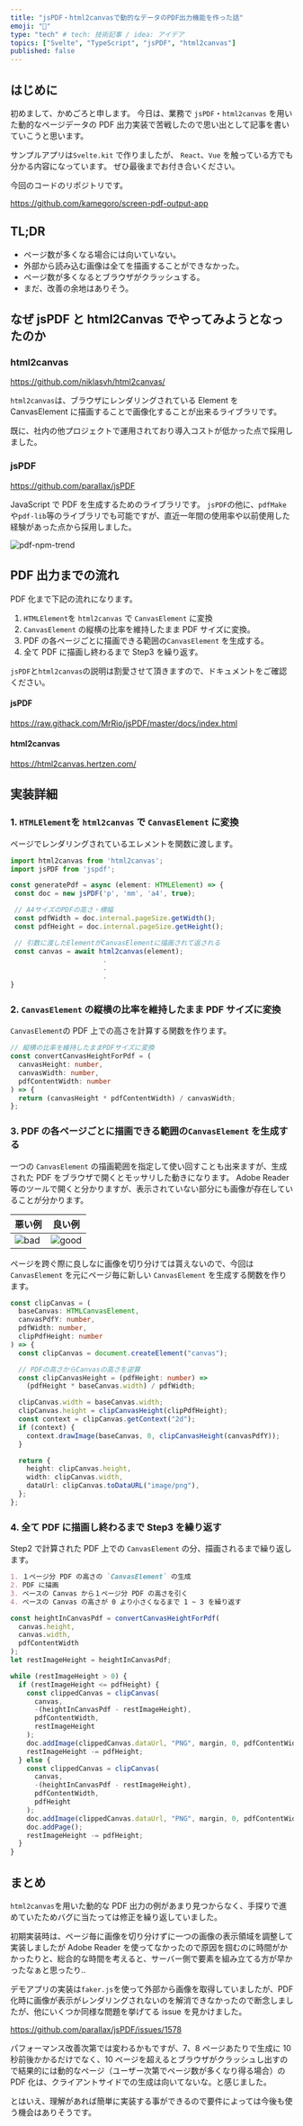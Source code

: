 ```yaml
---
title: "jsPDF・html2canvasで動的なデータのPDF出力機能を作った話"
emoji: "🙆"
type: "tech" # tech: 技術記事 / idea: アイデア
topics: ["Svelte", "TypeScript", "jsPDF", "html2canvas"]
published: false
---
```


## はじめに

初めまして、かめごろと申します。
今日は、業務で `jsPDF`・`html2canvas` を用いた動的なページデータの PDF 出力実装で苦戦したので思い出として記事を書いていこうと思います。

サンプルアプリは`Svelte.kit` で作りましたが、 `React`、`Vue` を触っている方でも分かる内容になっています。
ぜひ最後までお付き合いください。

今回のコードのリポジトリです。

https://github.com/kamegoro/screen-pdf-output-app

## TL;DR

- ページ数が多くなる場合には向いていない。
- 外部から読み込む画像は全てを描画することができなかった。
- ページ数が多くなるとブラウザがクラッシュする。
- まだ、改善の余地はありそう。

## なぜ jsPDF と html2Canvas でやってみようとなったのか

### html2canvas

https://github.com/niklasvh/html2canvas/

`html2canvas`は、ブラウザにレンダリングされている Element を CanvasElement に描画することで画像化することが出来るライブラリです。

既に、社内の他プロジェクトで運用されており導入コストが低かった点で採用しました。

### jsPDF

https://github.com/parallax/jsPDF

JavaScript で PDF を生成するためのライブラリです。
`jsPDF`の他に、`pdfMake`や`pdf-lib`等のライブラリでも可能ですが、直近一年間の使用率や以前使用した経験があった点から採用しました。

![pdf-npm-trend](/images/pdf/pdf-graph.png)

## PDF 出力までの流れ

PDF 化まで下記の流れになります。

1. `HTMLElement`を `html2canvas` で `CanvasElement` に変換
1. `CanvasElement` の縦横の比率を維持したまま PDF サイズに変換。
1. PDF の各ページごとに描画できる範囲の`CanvasElement` を生成する。
1. 全て PDF に描画し終わるまで Step3 を繰り返す。

`jsPDF`と`html2canvas`の説明は割愛させて頂きますので、ドキュメントをご確認ください。

#### jsPDF

https://raw.githack.com/MrRio/jsPDF/master/docs/index.html

#### html2canvas

https://html2canvas.hertzen.com/

## 実装詳細

### 1. `HTMLElement`を `html2canvas` で `CanvasElement` に変換

ページでレンダリングされているエレメントを関数に渡します。

```ts
import html2canvas from 'html2canvas';
import jsPDF from 'jspdf';

const generatePdf = async (element: HTMLElement) => {
 const doc = new jsPDF('p', 'mm', 'a4', true);

 // A4サイズのPDFの高さ・横幅
 const pdfWidth = doc.internal.pageSize.getWidth();
 const pdfHeight = doc.internal.pageSize.getHeight();

 // 引数に渡したElementがCanvasElementに描画されて返される
 const canvas = await html2canvas(element);
                       .
                       .
                       .
}
```

### 2. `CanvasElement` の縦横の比率を維持したまま PDF サイズに変換

`CanvasElement`の PDF 上での高さを計算する関数を作ります。

```ts
// 縦横の比率を維持したままPDFサイズに変換
const convertCanvasHeightForPdf = (
  canvasHeight: number,
  canvasWidth: number,
  pdfContentWidth: number
) => {
  return (canvasHeight * pdfContentWidth) / canvasWidth;
};
```

### 3. PDF の各ページごとに描画できる範囲の`CanvasElement` を生成する

一つの `CanvasElement` の描画範囲を指定して使い回すことも出来ますが、生成された PDF をブラウザで開くとモッサリした動きになります。
Adobe Reader 等のツールで開くと分かりますが、表示されていない部分にも画像が存在していることが分かります。

| 悪い例                          | 良い例                            |
| ------------------------------- | --------------------------------- |
| ![bad](/images/pdf/pdf-bad.png) | ![good](/images/pdf/pdf-good.png) |

ページを跨ぐ際に良しなに画像を切り分けては貰えないので、今回は `CanvasElement` を元にページ毎に新しい `CanvasElement` を生成する関数を作ります。

```ts
const clipCanvas = (
  baseCanvas: HTMLCanvasElement,
  canvasPdfY: number,
  pdfWidth: number,
  clipPdfHeight: number
) => {
  const clipCanvas = document.createElement("canvas");

  // PDFの高さからCanvasの高さを逆算
  const clipCanvasHeight = (pdfHeight: number) =>
    (pdfHeight * baseCanvas.width) / pdfWidth;

  clipCanvas.width = baseCanvas.width;
  clipCanvas.height = clipCanvasHeight(clipPdfHeight);
  const context = clipCanvas.getContext("2d");
  if (context) {
    context.drawImage(baseCanvas, 0, clipCanvasHeight(canvasPdfY));
  }

  return {
    height: clipCanvas.height,
    width: clipCanvas.width,
    dataUrl: clipCanvas.toDataURL("image/png"),
  };
};
```

### 4. 全て PDF に描画し終わるまで Step3 を繰り返す

Step2 で計算された PDF 上での `CanvasElement` の分、描画されるまで繰り返します。

```md
1. １ページ分 PDF の高さの `CanvasElement` の生成
2. PDF に描画
3. ベースの Canvas から１ページ分 PDF の高さを引く
4. ベースの Canvas の高さが 0 より小さくなるまで 1 ~ 3 を繰り返す
```

```ts
const heightInCanvasPdf = convertCanvasHeightForPdf(
  canvas.height,
  canvas.width,
  pdfContentWidth
);
let restImageHeight = heightInCanvasPdf;

while (restImageHeight > 0) {
  if (restImageHeight <= pdfHeight) {
    const clippedCanvas = clipCanvas(
      canvas,
      -(heightInCanvasPdf - restImageHeight),
      pdfContentWidth,
      restImageHeight
    );
    doc.addImage(clippedCanvas.dataUrl, "PNG", margin, 0, pdfContentWidth, 0);
    restImageHeight -= pdfHeight;
  } else {
    const clippedCanvas = clipCanvas(
      canvas,
      -(heightInCanvasPdf - restImageHeight),
      pdfContentWidth,
      pdfHeight
    );
    doc.addImage(clippedCanvas.dataUrl, "PNG", margin, 0, pdfContentWidth, 0);
    doc.addPage();
    restImageHeight -= pdfHeight;
  }
}
```

## まとめ

`html2canvas`を用いた動的な PDF 出力の例があまり見つからなく、手探りで進めていたためバグに当たっては修正を繰り返していました。

初期実装時は、ページ毎に画像を切り分けずに一つの画像の表示領域を調整して実装しましたが Adobe Reader を使ってなかったので原因を掴むのに時間がかかったりと、総合的な時間を考えると、サーバー側で要素を組み立てる方が早かったなぁと思ったり..

デモアプリの実装は`faker.js`を使って外部から画像を取得していましたが、PDF 化時に画像が表示がレンダリングされないのを解消できなかったので断念しましたが、他にいくつか同様な問題を挙げてる issue を見かけました。

https://github.com/parallax/jsPDF/issues/1578

パフォーマンス改善次第では変わるかもですが、7、8 ページあたりで生成に 10 秒前後かかるだけでなく、10 ページを超えるとブラウザがクラッシュし出すので結果的には動的なページ（ユーザー次第でページ数が多くなり得る場合）の PDF 化は、クライアントサイドでの生成は向いてないな。と感じました。

とはいえ、理解があれば簡単に実装する事ができるので要件によっては今後も使う機会はありそうです。
